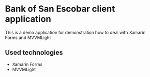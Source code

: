 # Bank of San Escobar client application
This is a demo application for demonstration how to deal with Xamarin Forms and MVVMLight

## Used technologies
* Xamarin Forms
* MVVMLight